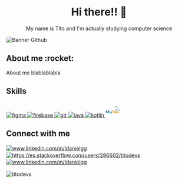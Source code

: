 <!-- Introduction -->

<h1 align="center">Hi there!! 👋</h1>
<p align="center">My name is Tito and I'm actually studying computer science</p>

![Banner Github](https://user-images.githubusercontent.com/75398496/176468355-0b4a557b-10e5-41ab-8756-049c7815ba32.png)


<!-- About me -->

<h2 align="left">About me :rocket:</h2>
<p align="left"> About me blablablabla </p>

<!-- Skills -->

<h2 align="left">Skills </h2>

<!-- Icons skills -->

<p align="left"> <a href="https://www.figma.com/" target="_blank" rel="noreferrer"> <img src="https://www.vectorlogo.zone/logos/figma/figma-icon.svg" alt="figma" width="40" height="40"/> </a> 
<a href="https://firebase.google.com/" target="_blank" rel="noreferrer"> 
<img src="https://www.vectorlogo.zone/logos/firebase/firebase-icon.svg" alt="firebase" width="40" height="40"/> </a> 
<a href="https://git-scm.com/" target="_blank" rel="noreferrer"> 
<img src="https://www.vectorlogo.zone/logos/git-scm/git-scm-icon.svg" alt="git" width="40" height="40"/> </a> 
<a href="https://www.java.com" target="_blank" rel="noreferrer"> 
<img src="https://img.shields.io/badge/Java-ED8B00?style=for-the-badge&logo=java&logoColor=white" alt="java"/> </a> 
<a href="https://kotlinlang.org" target="_blank" rel="noreferrer"> 
<img src="https://img.shields.io/badge/Kotlin-0095D5?&style=for-the-badge&logo=kotlin&logoColor=white" alt="kotlin"/> </a> 
<a href="https://www.mysql.com/" target="_blank" rel="noreferrer"> <img src="https://raw.githubusercontent.com/devicons/devicon/master/icons/mysql/mysql-original-wordmark.svg" alt="mysql" width="40" height="40"/> </a> </p>

<h2 align="left">Connect with me</h2>
<p align="left">
<a href="https://linkedin.com/in/ldanielgg" target="blank"><img align="center" src="https://img.shields.io/badge/LinkedIn-0077B5?style=for-the-badge&logo=linkedin&logoColor=white" alt="www.linkedin.com/in/ldanielgg" /></a>
<a href="https://stackoverflow.com/users/286602/titodevs" target="blank"><img align="center" src="https://img.shields.io/badge/Stack_Overflow-FE7A16?style=for-the-badge&logo=stack-overflow&logoColor=white" alt="https://es.stackoverflow.com/users/286602/titodevs"/></a>
<a href="https://www.instagram.com/titodev_" target="blank"><img align="center" src="https://img.shields.io/badge/Instagram-E4405F?style=for-the-badge&logo=instagram&logoColor=white" alt="www.linkedin.com/in/ldanielgg" /></a>
</p>

<p><img align="center" src="https://github-readme-stats.vercel.app/api/top-langs?username=titodevs&show_icons=true&locale=en&layout=compact" alt="titodevs" /></p>
